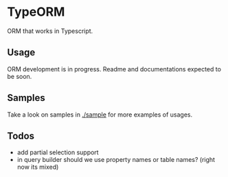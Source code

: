 # TypeORM

ORM that works in Typescript.

## Usage

ORM development is in progress. Readme and documentations expected to be soon.

## Samples

Take a look on samples in [./sample](https://github.com/pleerock/typeorm/tree/master/sample) for more examples of
usages.

## Todos

* add partial selection support
* in query builder should we use property names or table names? (right now its mixed)